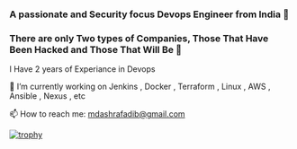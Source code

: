 
   ### A passionate and Security focus Devops Engineer from India 👋
### There are only Two types of Companies, Those That Have Been Hacked and Those That Will Be 🤔 


I Have 2 years of Experiance in Devops


🔭 I’m currently working on Jenkins , Docker , Terraform , Linux , AWS , Ansible , Nexus , etc  

📫 How to reach me: mdashrafadib@gmail.com

<!--
**mdashrafadib/mdashrafadib** is a ✨ _special_ ✨ repository because its `README.md` (this file) appears on your GitHub profile.
Here are some ideas to get you started:

- 🔭 I’m currently working on ...
- 🌱 I’m currently learning ...
- 👯 I’m looking to collaborate on ...
- 🤔 I’m looking for help with ...
- 💬 Ask me about ...
- 📫 How to reach me: ...
- 😄 Pronouns: ...
- ⚡ Fun fact: ...
-->
[![trophy](https://github-profile-trophy.vercel.app/?username=ryo-ma)](https://github.com/ryo-ma/github-profile-trophy)
